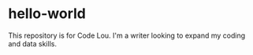 # hello-world
This repository is for Code Lou. 
I'm a writer looking to expand my coding and data skills.
